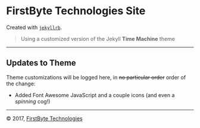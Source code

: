 # FirstByte Technologies Site

Created with [`jekyllrb`](https://jekyllrb.com/).

> Using a customized version of the Jekyll **Time Machine** theme

--------------------

## Updates to Theme

Theme customizations will be logged here, in ~~no particular order~~ order of the change:

* Added Font Awesome JavaScript and a couple icons (and even a _spinning_ cog!)

--------------------

&copy; 2017, [FirstByte Technologies](http://www.firstbyte.tech "Our site, made with Jekyll")
